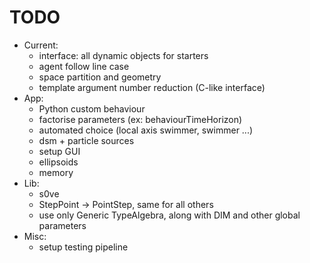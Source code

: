 # TODO

* Current:
    - interface: all dynamic objects for starters
    - agent follow line case
    - space partition and geometry
    - template argument number reduction (C-like interface)
* App:
    - Python custom behaviour
    - factorise parameters (ex: behaviourTimeHorizon)
    - automated choice (local axis swimmer, swimmer ...)
    - dsm + particle sources
    - setup GUI
    - ellipsoids
    - memory
* Lib:
    - s0ve
    - StepPoint -> PointStep, same for all others
    - use only Generic TypeAlgebra, along with DIM and other global parameters
* Misc:
    - setup testing pipeline
